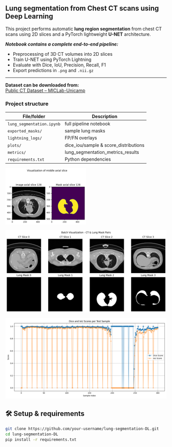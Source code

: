 ## Lung segmentation from Chest CT scans using Deep Learning ##

This project performs automatic **lung region segmentation** from chest CT scans using 2D slices and a PyTorch lightweight **U-NET** architecture. 

***Notebook contains a complete end-to-end pipeline:***

- Preprocessing of 3D CT volumes into 2D slices
- Train U-NET using PyTorch Lightning
- Evaluate with Dice, IoU, Precision, Recall, F1
- Export predictions in `.png` and `.nii.gz`
---

**Dataset can be downloaded from:**  
[Public CT Dataset – MICLab-Unicamp](https://github.com/MICLab-Unicamp/Public-data/releases/download/v1.0/raw.zip)  

### Project structure

| File/folder              | Description                          |
|--------------------------|--------------------------------------|
| `lung_segmentation.ipynb`| full pipeline notebook               |
| `exported_masks/`        | sample lung masks                    |
| `lightning_logs/`        | FP/FN overlays                       |
| `plots/`                 | dice_iou/sample & score_distributions|
| `metrics/`               | lung_segmentation_metrics_results    |
| `requirements.txt`       | Python dependencies                  |


<p align="left">
  <img src="https://github.com/GirmaSis/lung-segmentation-DL/blob/main/visualization%20of%20axial%20slice.png" width="50%" /> </p>
<p align="center">  
  <img src="https://github.com/GirmaSis/lung-segmentation-DL/blob/main/batch%20visualization.png" />
</p>
<p align="center">  
  <img src="https://github.com/GirmaSis/lung-segmentation-DL/blob/main/plots/plot_dice_iou_per_sample.png" />
</p>

## 🛠 Setup & requirements

```bash
git clone https://github.com/your-username/lung-segmentation-DL.git
cd lung-segmentation-DL
pip install -r requirements.txt
